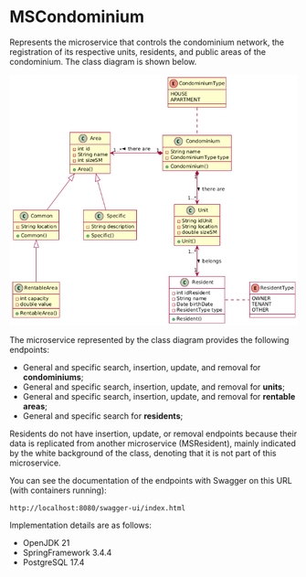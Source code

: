 # MSCondominium

Represents the microservice that controls the condominium network, the registration of its respective units, residents, and public areas of the condominium. The class diagram is shown below.

![Error loading image](../images/MSCondominium.png)

The microservice represented by the class diagram provides the following endpoints:

- General and specific search, insertion, update, and removal for <b>condominiums</b>;
- General and specific search, insertion, update, and removal for <b>units</b>;
- General and specific search, insertion, update, and removal for <b>rentable areas</b>;
- General and specific search for <b>residents</b>;

Residents do not have insertion, update, or removal endpoints because their data is replicated from another microservice (MSResident), mainly indicated by the white background of the class, denoting that it is not part of this microservice.

You can see the documentation of the endpoints with Swagger on this URL (with containers running):
    
    http://localhost:8080/swagger-ui/index.html

Implementation details are as follows:
- OpenJDK 21
- SpringFramework 3.4.4
- PostgreSQL 17.4